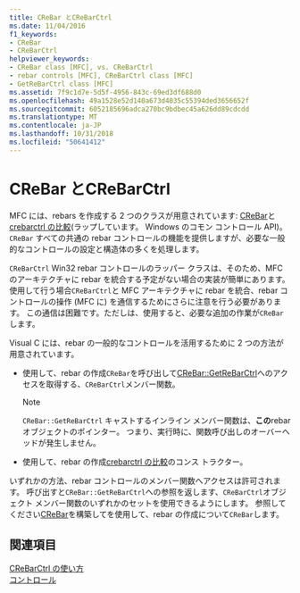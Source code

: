 ```yaml
---
title: CReBar とCReBarCtrl
ms.date: 11/04/2016
f1_keywords:
- CReBar
- CReBarCtrl
helpviewer_keywords:
- CReBar class [MFC], vs. CReBarCtrl
- rebar controls [MFC], CReBarCtrl class [MFC]
- GetReBarCtrl class [MFC]
ms.assetid: 7f9c1d7e-5d5f-4956-843c-69ed3df688d0
ms.openlocfilehash: 49a1528e52d140a673d4035c55394ded3656652f
ms.sourcegitcommit: 6052185696adca270bc9bdbec45a626dd89cdcdd
ms.translationtype: MT
ms.contentlocale: ja-JP
ms.lasthandoff: 10/31/2018
ms.locfileid: "50641412"
---
```

# <a name="crebar-vs-crebarctrl"></a>CReBar とCReBarCtrl

MFC には、rebars を作成する 2 つのクラスが用意されています: [CReBar](../mfc/reference/crebar-class.md)と[crebarctrl の比較](../mfc/reference/crebarctrl-class.md)(ラップしています。 Windows のコモン コントロール API)。 `CReBar` すべての共通の rebar コントロールの機能を提供しますが、必要な一般的なコントロールの設定と構造体の多くを処理します。

`CReBarCtrl` Win32 rebar コントロールのラッパー クラスは、そのため、MFC のアーキテクチャに rebar を統合する予定がない場合の実装が簡単にあります。 使用して行う場合`CReBarCtrl`と MFC アーキテクチャに rebar を統合、rebar コントロールの操作 (MFC に) を通信するためにさらに注意を行う必要があります。 この通信は困難です。ただしは、使用すると、必要な追加の作業が`CReBar`します。

Visual C には、rebar の一般的なコントロールを活用するために 2 つの方法が用意されています。

- 使用して、rebar の作成`CReBar`を呼び出して[CReBar::GetReBarCtrl](../mfc/reference/crebar-class.md#getrebarctrl)へのアクセスを取得する、`CReBarCtrl`メンバー関数。

    > [!NOTE]
    >  `CReBar::GetReBarCtrl` キャストするインライン メンバー関数は、**この**rebar オブジェクトのポインター。 つまり、実行時に、関数呼び出しのオーバーヘッドが発生しません。

- 使用して、rebar の作成[crebarctrl の比較](../mfc/reference/crebarctrl-class.md)のコンス トラクター。

いずれかの方法、rebar コントロールのメンバー関数へアクセスは許可されます。 呼び出すと`CReBar::GetReBarCtrl`への参照を返します、`CReBarCtrl`オブジェクト メンバー関数のいずれかのセットを使用できるようにします。 参照してください[CReBar](../mfc/reference/crebar-class.md)を構築してを使用して、rebar の作成について`CReBar`します。

## <a name="see-also"></a>関連項目

[CReBarCtrl の使い方](../mfc/using-crebarctrl.md)<br/>
[コントロール](../mfc/controls-mfc.md)

